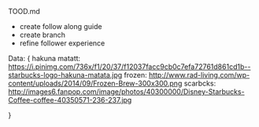 TOOD.md

- create follow along guide
- create branch
- refine follower experience 


Data:
{
hakuna matatt: https://i.pinimg.com/736x/f1/20/37/f12037facc9cb0c7efa72761d861cd1b--starbucks-logo-hakuna-matata.jpg
frozen: http://www.rad-living.com/wp-content/uploads/2014/09/Frozen-Brew-300x300.png
scarbcks: http://images6.fanpop.com/image/photos/40300000/Disney-Starbucks-Coffee-coffee-40350571-236-237.jpg

}